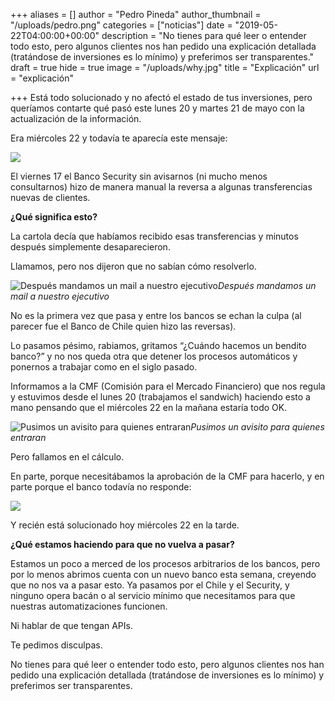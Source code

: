 +++
aliases = []
author = "Pedro Pineda"
author_thumbnail = "/uploads/pedro.png"
categories = ["noticias"]
date = "2019-05-22T04:00:00+00:00"
description = "No tienes para qué leer o entender todo esto, pero algunos clientes nos han pedido una explicación detallada (tratándose de inversiones es lo mínimo) y preferimos ser transparentes."
draft = true
hide = true
image = "/uploads/why.jpg"
title = "Explicación"
url = "explicación"

+++
Está todo solucionado y no afectó el estado de tus inversiones, pero queríamos contarte qué pasó este lunes 20 y martes 21 de mayo con la actualización de la información.

Era miércoles 22 y todavía te aparecía este mensaje:

![](/uploads/explicacion1.png)

El viernes 17 el Banco Security sin avisarnos (ni mucho menos consultarnos) hizo de manera manual la reversa a algunas transferencias nuevas de clientes.

**¿Qué significa esto?**

La cartola decía que habíamos recibido esas transferencias y minutos después simplemente desaparecieron.

Llamamos, pero nos dijeron que no sabían cómo resolverlo.

![Después mandamos un mail a nuestro ejecutivo](/uploads/explicacion2.png)_Después mandamos un mail a nuestro ejecutivo_

No es la primera vez que pasa y entre los bancos se echan la culpa (al parecer fue el Banco de Chile quien hizo las reversas).

Lo pasamos pésimo, rabiamos, gritamos “¿Cuándo hacemos un bendito banco?” y no nos queda otra que detener los procesos automáticos y ponernos a trabajar como en el siglo pasado.

Informamos a la CMF (Comisión para el Mercado Financiero) que nos regula y estuvimos desde el lunes 20 (trabajamos el sandwich) haciendo esto a mano pensando que el miércoles 22 en la mañana estaría todo OK.

![Pusimos un avisito para quienes entraran](/uploads/explicacion3.png)_Pusimos un avisito para quienes entraran_

Pero fallamos en el cálculo.

En parte, porque necesitábamos la aprobación de la CMF para hacerlo, y en parte porque el banco todavía no responde:

![](/uploads/explicacion4.png)

Y recién está solucionado hoy miércoles 22 en la tarde.

**¿Qué estamos haciendo para que no vuelva a pasar?**

Estamos un poco a merced de los procesos arbitrarios de los bancos, pero por lo menos abrimos cuenta con un nuevo banco esta semana, creyendo que no nos va a pasar esto. Ya pasamos por el Chile y el Security, y ninguno opera bacán o al servicio mínimo que necesitamos para que nuestras automatizaciones funcionen.

Ni hablar de que tengan APIs.

Te pedimos disculpas.

No tienes para qué leer o entender todo esto, pero algunos clientes nos han pedido una explicación detallada (tratándose de inversiones es lo mínimo) y preferimos ser transparentes.